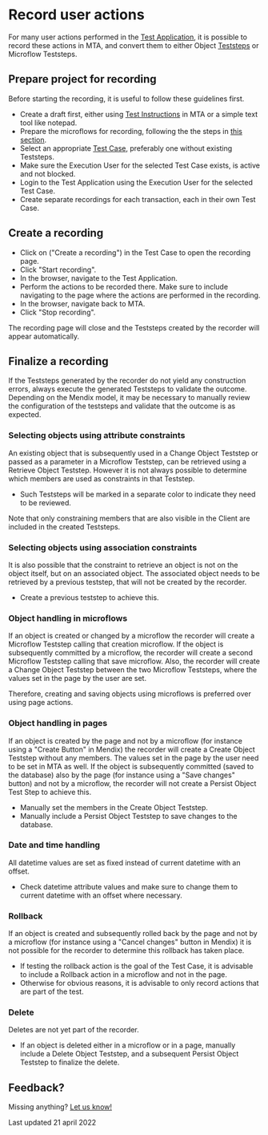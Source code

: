 # Record user actions

For many user actions performed in the [Test Application](../refguide/test-application), it is possible to record these actions in MTA, and convert them to either Object [Teststeps](../refguide/teststep) or Microflow Teststeps.

## Prepare project for recording

Before starting the recording, it is useful to follow these guidelines first.
- Create a draft first, either using [Test Instructions](../refguide/test-instruction) in MTA or a simple text tool like notepad.
- Prepare the microflows for recording, following the the steps in [this section](prepare-mendix-project).
- Select an appropriate [Test Case](../refguide/test-case), preferably one without existing Teststeps.
- Make sure the Execution User for the selected Test Case exists, is active and not blocked.
- Login to the Test Application using the Execution User for the selected Test Case.
- Create separate recordings for each transaction, each in their own Test Case. 

## Create a recording

- Click on <i class="fas fa-video"></i> ("Create a recording") in the Test Case to open the recording page.
- Click "Start recording".
- In the browser, navigate to the Test Application.
- Perform the actions to be recorded there. Make sure to include navigating to the page where the actions are performed in the recording.
- In the browser, navigate back to MTA.
- Click "Stop recording".

The recording page will close and the Teststeps created by the recorder will appear automatically. 

## Finalize a recording

If the Teststeps generated by the recorder do not yield any construction errors, always execute the generated Teststeps to validate the outcome.
Depending on the Mendix model, it may be necessary to manually review the configuration of the teststeps and validate that the outcome is as expected. 

### Selecting objects using attribute constraints

An existing object that is subsequently used in a Change Object Teststep or passed as a parameter in a Microflow Teststep, can be retrieved using a Retrieve Object Teststep. However it is not always possible to determine which members are used as constraints in that Teststep. 
- Such Teststeps will be marked in a separate color to indicate they need to be reviewed.

Note that only constraining members that are also visible in the Client are included in the created Teststeps.

### Selecting objects using association constraints

It is also possible that the constraint to retrieve an object is not on the object itself, but on an associated object. The associated object needs to be retrieved by a previous teststep, that will not be created by the recorder. 
- Create a previous teststep to achieve this.

### Object handling in microflows

If an object is created or changed by a microflow the recorder will create a Microflow Teststep calling that creation microflow. If the object is subsequently committed by a microflow, the recorder will create a second Microflow Teststep calling that save microflow. Also, the recorder will create a Change Object Teststep between the two Microflow Teststeps, where the values set in the page by the user are set.

Therefore, creating and saving objects using microflows is preferred over using page actions.

### Object handling in pages

If an object is created by the page and not by a microflow (for instance using a "Create Button" in Mendix) the recorder will create a Create Object Teststep without any members. The values set in the page by the user need to be set in MTA as well. If the object is subsequently committed (saved to the database) also by the page (for instance using a "Save changes" button) and not by a microflow, the recorder will not create a Persist Object Test Step to achieve this. 
- Manually set the members in the Create Object Teststep.
- Manually include a Persist Object Teststep to save changes to the database.

### Date and time handling

All datetime values are set as fixed instead of current datetime with an offset.
- Check datetime attribute values and make sure to change them to current datetime with an offset where necessary. 

### Rollback 

If an object is created and subsequently rolled back by the page and not by a microflow (for instance using a "Cancel changes" button in Mendix) it is not possible for the recorder to determine this rollback has taken place. 
- If testing the rollback action is the goal of the Test Case, it is advisable to include a Rollback action in a microflow and not in the page. 
- Otherwise for obvious reasons, it is advisable to only record actions that are part of the test. 

### Delete

Deletes are not yet part of the recorder. 
- If an object is deleted either in a microflow or in a page, manually include a Delete Object Teststep, and a subsequent Persist Object Teststep to finalize the delete.

## Feedback?
Missing anything? [Let us know!](mailto:support@menditect.com)

Last updated 21 april 2022